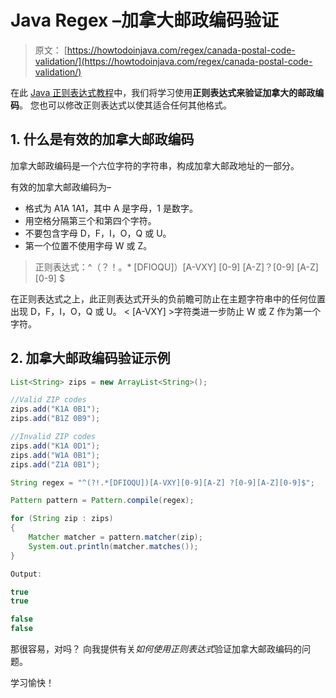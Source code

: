 # Java Regex –加拿大邮政编码验证

> 原文： [https://howtodoinjava.com/regex/canada-postal-code-validation/](https://howtodoinjava.com/regex/canada-postal-code-validation/)

在此 [Java 正则表达式教程](https://howtodoinjava.com/java-regular-expression-tutorials/)中，我们将学习使用**正则表达式来验证加拿大的邮政编码**。 您也可以修改正则表达式以使其适合任何其他格式。

## 1\. 什么是有效的加拿大邮政编码

加拿大邮政编码是一个六位字符的字符串，构成加拿大邮政地址的一部分。

有效的加拿大邮政编码为–

*   格式为 A1A 1A1，其中 A 是字母，1 是数字。
*   用空格分隔第三个和第四个字符。
*   不要包含字母 D，F，I，O，Q 或 U。
*   第一个位置不使用字母 W 或 Z。

> 正则表达式：^（？！。* [DFIOQU]）[A-VXY] [0-9] [A-Z]？[0-9] [A-Z] [0-9] $

在正则表达式之上，此正则表达式开头的负前瞻可防止在主题字符串中的任何位置出现 D，F，I，O，Q 或 U。 < [A-VXY] >字符类进一步防止 W 或 Z 作为第一个字符。

## 2\. 加拿大邮政编码验证示例

```java
List<String> zips = new ArrayList<String>();

//Valid ZIP codes
zips.add("K1A 0B1");  
zips.add("B1Z 0B9");  

//Invalid ZIP codes
zips.add("K1A 0D1");  
zips.add("W1A 0B1");  
zips.add("Z1A 0B1");

String regex = "^(?!.*[DFIOQU])[A-VXY][0-9][A-Z] ?[0-9][A-Z][0-9]$";

Pattern pattern = Pattern.compile(regex);

for (String zip : zips)
{
	Matcher matcher = pattern.matcher(zip);
	System.out.println(matcher.matches());
}

Output:

true
true

false
false

```

那很容易，对吗？ 向我提供有关*如何使用正则表达式*验证加拿大邮政编码的问题。

学习愉快！